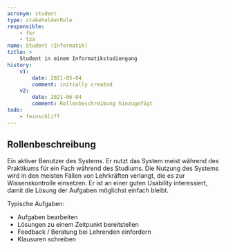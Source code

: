 ```yaml
---
acronym: student
type: stakeholderRole
responsible: 
    - fkr
    - tza
name: Student (Informatik)
title: >
    Student in einem Informatikstudiengang 
history:
    v1:
        date: 2021-05-04
        comment: initially created
    v2:
        date: 2021-06-04
        comment: Rollenbeschreibung hinzugefügt
todo:
    - feinschliff
---
```


## Rollenbeschreibung
Ein aktiver Benutzer des Systems. Er nutzt das System meist während des Praktikums für ein Fach während des Studiums.
Die Nutzung des Systems wird in den meisten Fällen von Lehrkräften verlangt, die es zur Wissenskontrolle einsetzen.
Er ist an einer guten Usability interessiert, damit die Lösung der Aufgaben möglichst einfach bleibt. 

Typische Aufgaben:
* Aufgaben bearbeiten
* Lösungen zu einem Zeitpunkt bereitstellen
* Feedback / Beratung bei Lehrenden einfordern
* Klausuren schreiben
